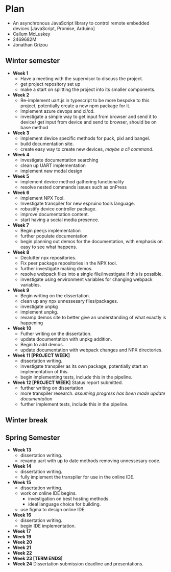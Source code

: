 # Plan

- An asynchronous JavaScript library to control remote embedded devices [JavaScript, Promise, Arduino]
- Callum McLuskey
- 2469682M
- Jonathan Grizou

## Winter semester

- **Week 1**
  - Have a meeting with the supervisor to discuss the project.
  - get project repository set up
  - make a start on splitting the project into its smaller components.
- **Week 2**
  - Re-implement uart.js in typescript to be more bespoke to this project, potentially create a new npm package for it.
  - implement azure devops and ci/cd.
  - investigate a simple way to get input from browser and send it to device/ get input from device and send to browser, should be on base method
- **Week 3**
  - implement device specific methods for puck, pixl and bangel.
  - build documentation site.
  - create easy way to create new devices, _maybe a cli command_.
- **Week 4**
  - investigate documentation searching
  - clean up UART implementation
  - implement new modal design
- **Week 5**
  - implement device method gathering functionality
  - resolve nested commands issues such as onPress
- **Week 6**
  - implement NPX Tool.
  - Investigate transpiler for new espruino tools language.
  - robustify device controller package.
  - improve documentation content.
  - start having a social media presence.
- **Week 7**
  - Begin peerjs implementation
  - further populate documentation
  - begin planning out demos for the documentation, with emphasis on easy to see what happens.
- **Week 8**
  - Declutter npx repositories.
  - Fix peer package repositories in the NPX tool.
  - further investigate making demos.
  - resolve webpack files into a single file/investigate if this is possible.
  - investigate using environment variables for changing webpack variables.
- **Week 9**
  - Begin writing on the dissertation.
  - clean up any npx unnessesary files/packages.
  - investigate unpkg
  - implement unpkg.
  - revamp demos site to better give an understanding of what exactly is happening
- **Week 10**
  - Futher writing on the dissertation.
  - update documentation with unpkg addition.
  - Begin to add demos.
  - update documentation with webpack changes and NPX directories.
- **Week 11 [PROJECT WEEK]**
  - dissertation writing.
  - investigate transpiler as its own package, potentially start an implementation of this.
  - begin implementing tests, include this in the pipeline.
- **Week 12 [PROJECT WEEK]** Status report submitted.
  - further writing on dissertation
  - more transpiler research. _assuming progress has been made update documentation_
  - further implement tests, include this in the pipeline.

## Winter break

## Spring Semester

- **Week 13**
  - dissertation writing.
  - revamp uart with up to date methods removing unnessesary code.
- **Week 14**
  - dissertation writing.
  - fully implement the transpiler for use in the online IDE.
- **Week 15**
  - dissertation writing.
  - work on online IDE begins.
    - investigation on best hosting methods.
    - ideal language choice for building.
  - use figma to design online IDE.
- **Week 16**
  - dissertation writing.
  - begin IDE implementation.
- **Week 17**
- **Week 19**
- **Week 20**
- **Week 21**
- **Week 22**
- **Week 23 [TERM ENDS]**
- **Week 24** Dissertation submission deadline and presentations.
